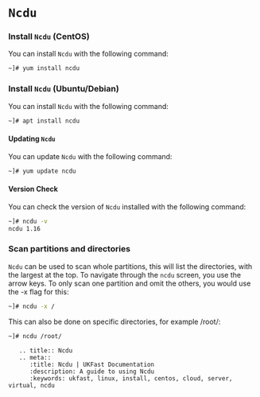 # `Ncdu`

### Install `Ncdu` (CentOS)
You can install `Ncdu` with the following command:

```bash
~]# yum install ncdu
```

### Install `Ncdu` (Ubuntu/Debian)
You can install `Ncdu` with the following command:

```bash
~]# apt install ncdu
```

#### Updating `Ncdu`
You can update `Ncdu` with the following command:

```bash
~]# yum update ncdu
```

#### Version Check
You can check the version of `Ncdu` installed with the following command:

```bash
~]# ncdu -v
ncdu 1.16
```

### Scan partitions and directories
`Ncdu` can be used to scan whole partitions, this will list the directories, with the largest at the top. To navigate through the `ncdu` screen, you use the arrow keys. To only scan one partition and omit the others, you would use the -x flag for this:

```bash
~]# ncdu -x /
```

This can also be done on specific directories, for example /root/:
```bash
~]# ncdu /root/
```

```eval_rst
   .. title:: Ncdu
   .. meta::
      :title: Ncdu | UKFast Documentation
      :description: A guide to using Ncdu
      :keywords: ukfast, linux, install, centos, cloud, server, virtual, ncdu
```
